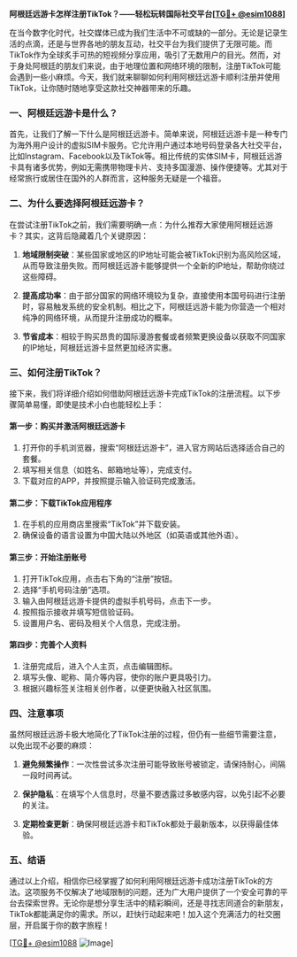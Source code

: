 **阿根廷远游卡怎样注册TikTok？——轻松玩转国际社交平台[[TG💪+ @esim1088](https://t.me/s/esim1088)]**

在当今数字化时代，社交媒体已成为我们生活中不可或缺的一部分。无论是记录生活的点滴，还是与世界各地的朋友互动，社交平台为我们提供了无限可能。而TikTok作为全球炙手可热的短视频分享应用，吸引了无数用户的目光。然而，对于身处阿根廷的朋友们来说，由于地理位置和网络环境的限制，注册TikTok可能会遇到一些小麻烦。今天，我们就来聊聊如何利用阿根廷远游卡顺利注册并使用TikTok，让你随时随地享受这款社交神器带来的乐趣。

### 一、阿根廷远游卡是什么？

首先，让我们了解一下什么是阿根廷远游卡。简单来说，阿根廷远游卡是一种专门为海外用户设计的虚拟SIM卡服务。它允许用户通过本地号码登录各大社交平台，比如Instagram、Facebook以及TikTok等。相比传统的实体SIM卡，阿根廷远游卡具有诸多优势，例如无需携带物理卡片、支持多国漫游、操作便捷等。尤其对于经常旅行或居住在国外的人群而言，这种服务无疑是一个福音。

### 二、为什么要选择阿根廷远游卡？

在尝试注册TikTok之前，我们需要明确一点：为什么推荐大家使用阿根廷远游卡？其实，这背后隐藏着几个关键原因：

1. **地域限制突破**：某些国家或地区的IP地址可能会被TikTok识别为高风险区域，从而导致注册失败。而阿根廷远游卡能够提供一个全新的IP地址，帮助你绕过这些障碍。
   
2. **提高成功率**：由于部分国家的网络环境较为复杂，直接使用本国号码进行注册时，容易触发系统的安全机制。相比之下，阿根廷远游卡能为你营造一个相对纯净的网络环境，从而提升注册成功的概率。

3. **节省成本**：相较于购买昂贵的国际漫游套餐或者频繁更换设备以获取不同国家的IP地址，阿根廷远游卡显然更加经济实惠。

### 三、如何注册TikTok？

接下来，我们将详细介绍如何借助阿根廷远游卡完成TikTok的注册流程。以下步骤简单易懂，即使是技术小白也能轻松上手：

#### 第一步：购买并激活阿根廷远游卡

1. 打开你的手机浏览器，搜索“阿根廷远游卡”，进入官方网站后选择适合自己的套餐。
2. 填写相关信息（如姓名、邮箱地址等），完成支付。
3. 下载对应的APP，并按照提示输入验证码完成激活。

#### 第二步：下载TikTok应用程序

1. 在手机的应用商店里搜索“TikTok”并下载安装。
2. 确保设备的语言设置为中国大陆以外地区（如英语或其他外语）。

#### 第三步：开始注册账号

1. 打开TikTok应用，点击右下角的“注册”按钮。
2. 选择“手机号码注册”选项。
3. 输入由阿根廷远游卡提供的虚拟手机号码，点击下一步。
4. 按照指示接收并填写短信验证码。
5. 设置用户名、密码及相关个人信息，完成注册。

#### 第四步：完善个人资料

1. 注册完成后，进入个人主页，点击编辑图标。
2. 填写头像、昵称、简介等内容，使你的账户更具吸引力。
3. 根据兴趣标签关注相关创作者，以便更快融入社区氛围。

### 四、注意事项

虽然阿根廷远游卡极大地简化了TikTok注册的过程，但仍有一些细节需要注意，以免出现不必要的麻烦：

1. **避免频繁操作**：一次性尝试多次注册可能导致账号被锁定，请保持耐心，间隔一段时间再试。
   
2. **保护隐私**：在填写个人信息时，尽量不要透露过多敏感内容，以免引起不必要的关注。

3. **定期检查更新**：确保阿根廷远游卡和TikTok都处于最新版本，以获得最佳体验。

### 五、结语

通过以上介绍，相信你已经掌握了如何利用阿根廷远游卡成功注册TikTok的方法。这项服务不仅解决了地域限制的问题，还为广大用户提供了一个安全可靠的平台去探索世界。无论你是想分享生活中的精彩瞬间，还是寻找志同道合的新朋友，TikTok都能满足你的需求。所以，赶快行动起来吧！加入这个充满活力的社交圈层，开启属于你的数字旅程！

[[TG💪+ @esim1088](https://t.me/s/esim1088) ![Image](https://i.postimg.cc/4NQfJmqS/Snipaste-2025-05-13-00-14-12.png)]